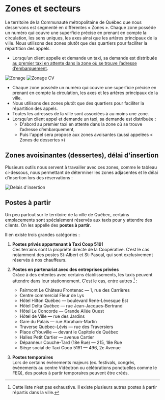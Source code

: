 # Zones et secteurs

Le territoire de la Communauté métropolitaine de Québec que nous desservons est segmenté en différentes « Zones ». Chaque zone possède un numéro qui couvre une superficie précise en prenant en compte la circulation, les sens uniques, les axes ainsi que les artères principaux de la ville. Nous utilisons des zones plutôt que des quartiers pour faciliter la répartition des appels.

-   Lorsqu’un client appelle et demande un taxi, sa demande est distribuée <ins>au premier taxi en attente dans la zone où se trouve l’adresse d’embarquement</ins>.

![Zonage](/images/zonage.jpg)
![Zonage CV](/images/zonage_cv.png)

-   Chaque zone possède un numéro qui couvre une superficie précise en prenant en compte la circulation, les axes et les artères principaux de la ville.
-   Nous utilisons des zones plutôt que des quartiers pour faciliter la répartition des appels.
-   Toutes les adresses de la ville sont associées à au moins une zone.
-   Lorsqu’un client appel et demande un taxi, sa demande est distribuée :
    -   D'abord au premier taxi en attente dans la zone où se trouve l’adresse d’embarquement,
    -   Puis l'appel sera proposé aux zones avoisantes (aussi appelées « Zones de dessertes »)

## Zones avoisinantes (dessertes), délai d'insertion

Plusieurs outils nous servent à travailler avec ces zones, comme le tableau ci-dessous, nous permettant de déterminer les zones adjacentes et le délai d’insertion lors des réservations :

![Delais d'insertion](/images/zonage-delais.png)

## Postes à partir

Un peu partout sur le territoire de la ville de Québec, certains emplacements sont spécialement réservés aux taxis pour y attendre des clients. On les appelle des **postes à partir**.

Il en existe trois grandes catégories :

1.  **Postes privés appartenant à Taxi Coop 5191**<br>Ces terrains sont la propriété directe de la Coopérative. C’est le cas notamment des postes St-Albert et St-Pascal, qui sont exclusivement réservés à nos chauffeurs.
2.  **Postes en partenariat avec des entreprises privées**<br>Grâce à des ententes avec certains établissements, les taxis peuvent attendre dans leur stationnement. C’est le cas, entre autres [^1] :

    -   Fairmont Le Château Frontenac — 1, rue des Carrières
    -   Centre commercial Fleur de Lys
    -   Hôtel Hilton Québec — boulevard René-Lévesque Est
    -   Hôtel Delta Québec — rue Jean-Jacques-Bertrand
    -   Hôtel Le Concorde — Grande Allée Ouest
    -   Hôtel de Ville — rue des Jardins
    -   Gare du Palais — rue Abraham-Martin
    -   Traverse Québec–Lévis — rue des Traversiers
    -   Place d’Youville — devant le Capitole de Québec
    -   Halles Petit Cartier — avenue Cartier
    -   Dépanneur Couche-Tard (18e Rue) — 215, 18e Rue
    -   Siège social de Taxi Coop 5191 — 496, 2e Avenue

3.  **Postes temporaires**<br> Lors de certains événements majeurs (ex. festivals, congrès, événements au centre Vidéotron ou célébrations ponctuelles comme le FEQ), des postes à partir temporaires peuvent être créés.

[^1]: Cette liste n’est pas exhaustive. Il existe plusieurs autres postes à partir répartis dans la ville.
